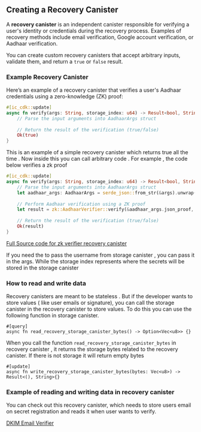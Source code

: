## Creating a Recovery Canister

A **recovery canister** is an independent canister responsible for verifying a user's identity or credentials during the recovery process. Examples of recovery methods include email verification, Google account verification, or Aadhaar verification.

You can create custom recovery canisters that accept arbitrary inputs, validate them, and return a `true` or `false` result.

### Example Recovery Canister

Here’s an example of a recovery canister that verifies a user's Aadhaar credentials using a zero-knowledge (ZK) proof:

```rust
#[ic_cdk::update]
async fn verify(args: String, storage_index: u64) -> Result<bool, String> {
    // Parse the input arguments into AadhaarArgs struct
    
    // Return the result of the verification (true/false)
    Ok(true)
}
```

This is an example of a simple recovery canister which returns true all the time . Now inside this you can call arbitrary code . For example , the code below verifies a zk proof 



```rust
#[ic_cdk::update]
async fn verify(args: String, storage_index: u64) -> Result<bool, String> {
    // Parse the input arguments into AadhaarArgs struct
    let aadhaar_args: AadhaarArgs = serde_json::from_str(&args).unwrap();
    
    // Perform Aadhaar verification using a ZK proof
    let result = zk::AadhaarVerifier::verify(&aadhaar_args.json_proof, &aadhaar_args.public_input_json);
    
    // Return the result of the verification (true/false)
    Ok(result)
}
```
[Full Source code for zk verifier recovery canister](https://github.com/hush-protocol/core-webapp/tree/main/src/backend/recovery/aadhaar_digital_zk_verifier)

If you need the to pass the username from storage canister , you can pass it in the args. While the storage index represents where the secrets will be stored in the storage canister


### How to read and write data
Recovery canisters are meant to be stateless . But if the developer wants to store values ( like user emails or signature), you can call the storage canister in the recovery canister to store values. To do this you can use the following function in storage canister.

```
#[query]
async fn read_recovery_storage_canister_bytes() -> Option<Vec<u8>> {}
```
When you call the function ```read_recovery_storage_canister_bytes``` in recovery canister , it returns the storage bytes related to the recovery canister. If there is not storage it will return empty bytes


```
#[update]
async fn write_recovery_storage_canister_bytes(bytes: Vec<u8>) -> Result<(), String>{}
```

### Example of reading and writing data in recovery canister

You can check out this recovery canister, which needs to store users email on secret registration and reads it when user wants to verify. 

[DKIM Email Verifier](https://github.com/hush-protocol/core-webapp/tree/main/src/backend/recovery/dkim_email_verifier)